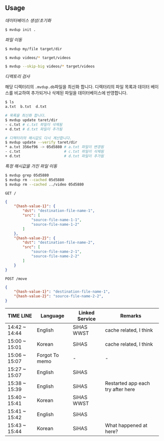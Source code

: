 

## Usage

*데이터베이스 생성/초기화*

```sh
$ mvdup init .
```

*파일 이동*

```sh
$ mvdup my/file target/dir

$ mvdup videos/* target/videos

$ mvdup --skip-big videos/* target/videos
```



*디렉토리 검사*

해당 디렉터리의 `.mvdup.db`파일을 최신화 합니다.
디렉터리의 파일 목록과 데이터 베이스를 비교하여 추가되거나 삭제된 파일을 데이터베이스에 반영합니다.

```sh
$ ls
a.txt  b.txt  d.txt

# 목록을 최신화 합니다.
$ mvdup update taret/dir
- c.txt # c.txt 파일이 삭제됨
+ d.txt # d.txt 파일이 추가됨

# 디렉터리의 해시값도 다시 계산합니다.
$ mvdup update --verify taret/dir
* a.txt 356ef96 -> 05d5880 # a.txt 파일이 변경됨
- c.txt                    # c.txt 파일이 삭제됨
+ d.txt                    # d.txt 파일이 추가됨
```



*특정 해시값을 가진 파일 이동*
```sh
$ mvdup grep 05d5880
$ mvdup rm --cached 05d5880
$ mvdup rm --cached ../video 05d5880
```







`GET /`

```json
{
    "{hash-value-1}": {
        "dst": "destination-file-name-1",
        "src": [
            "source-file-name-1-1",
            "source-file-name-1-2"
        ]
    },
    "{hash-value-2}": {
        "dst": "destination-file-name-2",
        "src": [
            "source-file-name-2-1",
            "source-file-name-2-2"
        ]
    }
}
```



`POST /move`

```json
{
    "{hash-value-1}": "destination-file-name-1",
    "{hash-value-2}": "source-file-name-2-2",
}
```




| TIME LINE     | Language       | Linked Service | Remarks                           | 
|---------------|----------------|----------------|-----------------------------------|
| 14:42 ~ 14:44 | English        | SiHAS WWST     | cache related, I think            |
| 15:00 ~ 15:01 | Korean         | SiHAS          | cache related, I think            |
| 15:06 ~ 15:07 | Forgot To memo | -              | -                                 |
| 15:27 ~ 15:07 | English        | SiHAS          |                                   |
| 15:38 ~ 15:39 | English        | SiHAS          | Restarted app each try after here |
| 15:40 ~ 15:41 | Korean         | SiHAS WWST     |                                   |
| 15:41 ~ 15:42 | English        | SiHAS          |                                   |
| 15:43 ~ 15:44 | Korean         | SiHAS          | What happened at here?            |